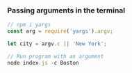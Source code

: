 ### Passing arguments in the terminal



```javascript
// npm i yargs
const arg = require('yargs').argv;

let city = argv.c || 'New York';

// Run program with an argument
node index.js -c Boston
```

